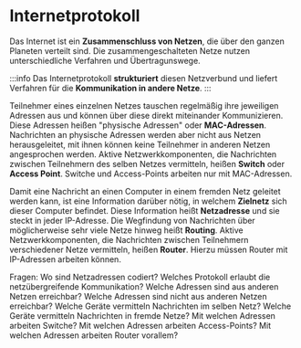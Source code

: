 # Internetprotokoll

Das Internet ist ein **Zusammenschluss von Netzen**, die über den ganzen Planeten verteilt sind. Die zusammengeschalteten Netze nutzen unterschiedliche Verfahren und Übertragunswege.

:::info
Das Internetprotokoll **strukturiert** diesen Netzverbund und liefert Verfahren für die **Kommunikation in andere Netze**.
:::

Teilnehmer eines einzelnen Netzes tauschen regelmäßig ihre jeweiligen Adressen aus und können über diese direkt miteinander Kommunizieren. Diese Adressen heißen "physische Adressen" oder **MAC-Adressen**. Nachrichten an physische Adressen werden aber nicht aus Netzen herausgeleitet, mit ihnen können keine Teilnehmer in anderen Netzen angesprochen werden. Aktive Netzwerkkomponenten, die Nachrichten zwischen Teilnehmern des selben Netzes vermitteln, heißen **Switch** oder **Access Point**. Switche und Access-Points arbeiten nur mit MAC-Adressen.

Damit eine Nachricht an einen Computer in einem fremden Netz geleitet werden kann, ist eine Information darüber nötig, in welchem **Zielnetz** sich dieser Computer befindet. Diese Information heißt **Netzadresse** und sie steckt in jeder IP-Adresse. Die Wegfindung von Nachrichten über möglicherweise sehr viele Netze hinweg heißt **Routing**. Aktive Netzwerkkomponenten, die Nachrichten zwischen Teilnehmern verschiedener Netze vermitteln, heißen **Router**. Hierzu müssen Router mit IP-Adressen arbeiten können. 




Fragen: 
Wo sind Netzadressen codiert?
Welches Protokoll erlaubt die netzübergreifende Kommunikation?
Welche Adressen sind aus anderen Netzen erreichbar?
Welche Adressen sind nicht aus anderen Netzen erreichbar?
Welche Geräte vermitteln Nachrichten im selben Netz?
Welche Geräte vermitteln Nachrichten in fremde Netze?
Mit welchen Adressen arbeiten Switche?
Mit welchen Adressen arbeiten Access-Points?
Mit welchen Adressen arbeiten Router vorallem?
